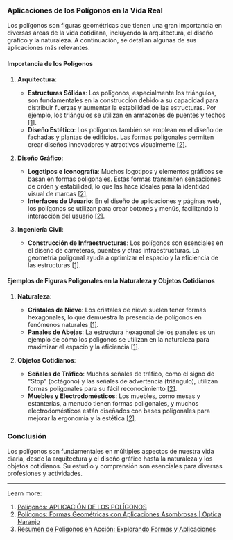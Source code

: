 ### Aplicaciones de los Polígonos en la Vida Real

Los polígonos son figuras geométricas que tienen una gran importancia en diversas áreas de la vida cotidiana, incluyendo la arquitectura, el diseño gráfico y la naturaleza. A continuación, se detallan algunas de sus aplicaciones más relevantes.

#### Importancia de los Polígonos

1. **Arquitectura**:
    
    - **Estructuras Sólidas**: Los polígonos, especialmente los triángulos, son fundamentales en la construcción debido a su capacidad para distribuir fuerzas y aumentar la estabilidad de las estructuras. Por ejemplo, los triángulos se utilizan en armazones de puentes y techos [[1]](http://poligonosgeometria551121a2912.blogspot.com/p/apliacion-de-los-poligonos.html).
    - **Diseño Estético**: Los polígonos también se emplean en el diseño de fachadas y plantas de edificios. Las formas poligonales permiten crear diseños innovadores y atractivos visualmente [[2]](https://opticanaranjo.com.ar/aplicacion-de-poigonos-opticos/).
2. **Diseño Gráfico**:
    
    - **Logotipos e Iconografía**: Muchos logotipos y elementos gráficos se basan en formas poligonales. Estas formas transmiten sensaciones de orden y estabilidad, lo que las hace ideales para la identidad visual de marcas [[2]](https://opticanaranjo.com.ar/aplicacion-de-poigonos-opticos/).
    - **Interfaces de Usuario**: En el diseño de aplicaciones y páginas web, los polígonos se utilizan para crear botones y menús, facilitando la interacción del usuario [[2]](https://opticanaranjo.com.ar/aplicacion-de-poigonos-opticos/).
3. **Ingeniería Civil**:
    
    - **Construcción de Infraestructuras**: Los polígonos son esenciales en el diseño de carreteras, puentes y otras infraestructuras. La geometría poligonal ayuda a optimizar el espacio y la eficiencia de las estructuras [[1]](http://poligonosgeometria551121a2912.blogspot.com/p/apliacion-de-los-poligonos.html).

#### Ejemplos de Figuras Poligonales en la Naturaleza y Objetos Cotidianos

1. **Naturaleza**:
    
    - **Cristales de Nieve**: Los cristales de nieve suelen tener formas hexagonales, lo que demuestra la presencia de polígonos en fenómenos naturales [[1]](http://poligonosgeometria551121a2912.blogspot.com/p/apliacion-de-los-poligonos.html).
    - **Panales de Abejas**: La estructura hexagonal de los panales es un ejemplo de cómo los polígonos se utilizan en la naturaleza para maximizar el espacio y la eficiencia [[1]](http://poligonosgeometria551121a2912.blogspot.com/p/apliacion-de-los-poligonos.html).
2. **Objetos Cotidianos**:
    
    - **Señales de Tráfico**: Muchas señales de tráfico, como el signo de "Stop" (octágono) y las señales de advertencia (triángulo), utilizan formas poligonales para su fácil reconocimiento [[2]](https://opticanaranjo.com.ar/aplicacion-de-poigonos-opticos/).
    - **Muebles y Electrodomésticos**: Los muebles, como mesas y estanterías, a menudo tienen formas poligonales, y muchos electrodomésticos están diseñados con bases poligonales para mejorar la ergonomía y la estética [[2]](https://opticanaranjo.com.ar/aplicacion-de-poigonos-opticos/).

### Conclusión

Los polígonos son fundamentales en múltiples aspectos de nuestra vida diaria, desde la arquitectura y el diseño gráfico hasta la naturaleza y los objetos cotidianos. Su estudio y comprensión son esenciales para diversas profesiones y actividades.

---

Learn more:

1. [Poligonos: APLICACIÓN DE LOS POLÍGONOS](http://poligonosgeometria551121a2912.blogspot.com/p/apliacion-de-los-poligonos.html)
2. [Polígonos: Formas Geométricas con Aplicaciones Asombrosas | Optica Naranjo](https://opticanaranjo.com.ar/aplicacion-de-poigonos-opticos/)
3. [Resumen de Polígonos en Acción: Explorando Formas y Aplicaciones](https://www.teachy.app/es/resumenes/educacion-media/media-superior-1-grado/matematicas-a-espanol/poligonos-en-accion-explorando-formas-y-aplicaciones-cc1c4)